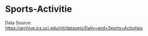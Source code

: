 # Sports-Activitie
Data Source: https://archive.ics.uci.edu/ml/datasets/Daily+and+Sports+Activities

